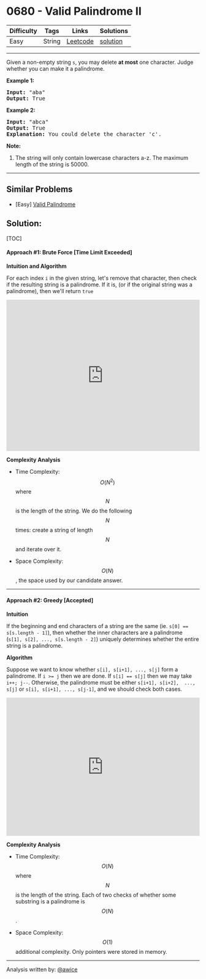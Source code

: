 # 0680 - Valid Palindrome II

Difficulty  | Tags | Links | Solutions
----------- | ---- | ----- | -----
Easy | String | [Leetcode](https://leetcode.com/problems/valid-palindrome-ii) | [solution](https://leetcode.com/problems/valid-palindrome-ii/solution/)


-----------

<p>
Given a non-empty string <code>s</code>, you may delete <b>at most</b> one character.  Judge whether you can make it a palindrome.
</p>

<p><b>Example 1:</b><br />
<pre>
<b>Input:</b> "aba"
<b>Output:</b> True
</pre>
</p>

<p><b>Example 2:</b><br />
<pre>
<b>Input:</b> "abca"
<b>Output:</b> True
<b>Explanation:</b> You could delete the character 'c'.
</pre>
</p>

<p><b>Note:</b><br>
<ol>
<li>The string will only contain lowercase characters a-z.
The maximum length of the string is 50000.</li>
</ol>
</p>

-----------


## Similar Problems

- [Easy] [Valid Palindrome](valid-palindrome)




## Solution:

[TOC]

#### Approach #1: Brute Force [Time Limit Exceeded]

**Intuition and Algorithm**

For each index `i` in the given string, let's remove that character, then check if the resulting string is a palindrome.  If it is, (or if the original string was a palindrome), then we'll return `true`

<iframe src="https://leetcode.com/playground/F8rXiMNb/shared" frameBorder="0" name="F8rXiMNb" width="100%" height="394"></iframe>

**Complexity Analysis**

* Time Complexity: $$O(N^2)$$ where $$N$$ is the length of the string.  We do the following $$N$$ times: create a string of length $$N$$ and iterate over it.

* Space Complexity: $$O(N)$$, the space used by our candidate answer.

---
#### Approach #2: Greedy [Accepted]

**Intuition**

If the beginning and end characters of a string are the same (ie. `s[0] == s[s.length - 1]`), then whether the inner characters are a palindrome (`s[1], s[2], ..., s[s.length - 2]`) uniquely determines whether the entire string is a palindrome.

**Algorithm**

Suppose we want to know whether `s[i], s[i+1], ..., s[j]` form a palindrome.  If `i >= j` then we are done.  If `s[i] == s[j]` then we may take `i++; j--`.  Otherwise, the palindrome must be either `s[i+1], s[i+2],  ..., s[j]` or `s[i], s[i+1], ..., s[j-1]`, and we should check both cases.

<iframe src="https://leetcode.com/playground/46SiEhrv/shared" frameBorder="0" name="46SiEhrv" width="100%" height="360"></iframe>

**Complexity Analysis**

* Time Complexity: $$O(N)$$ where $$N$$ is the length of the string.  Each of two checks of whether some substring is a palindrome is $$O(N)$$.

* Space Complexity: $$O(1)$$ additional complexity.  Only pointers were stored in memory.

---

Analysis written by: [@awice](https://leetcode.com/awice)
